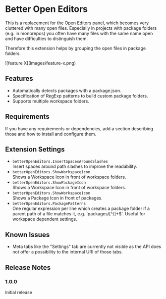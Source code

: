 # Better Open Editors

This is a replacement for the Open Editors panel, which becomes very cluttered with many open files. Especially in projects with package folders (e.g. in monorepos) you often have many files with the same name open and have difficulties to distinguish them.

Therefore this extension helps by grouping the open files in package folders.


\!\[feature X\]\(images/feature-x.png\)

## Features

  * Automatically detects packages with a package.json.
  * Specification of RegExp patterns to build custom package folders.
  * Supports multiple workspace folders. 


## Requirements

If you have any requirements or dependencies, add a section describing those and how to install and configure them.

## Extension Settings

* `betterOpenEditors.InsertSpacesAroundSlashes`  
   Insert spaces around path slashes to improve the readability.
* `betterOpenEditors.ShowWorkspaceIcon`  
   Shows a Workspace Icon in front of workspace folders.
* `betterOpenEditors.ShowPackageIcon`  
   Shows a Workspace Icon in front of workspace folders.
* `betterOpenEditors.ShowWorkspaceIcon`  
   Shows a Package Icon in front of packages.
* `betterOpenEditors.PackagePatterns`  
   One regular expression per line which creates a package folder if a parent path of a file matches it, e.g. 'packages/[^/]+$'. Useful for workspace dependent settings.

## Known Issues

* Meta tabs like the "Settings" tab are currently not visible as the API does not offer a possibility to the internal URI of those tabs.

## Release Notes

### 1.0.0

Initial release


